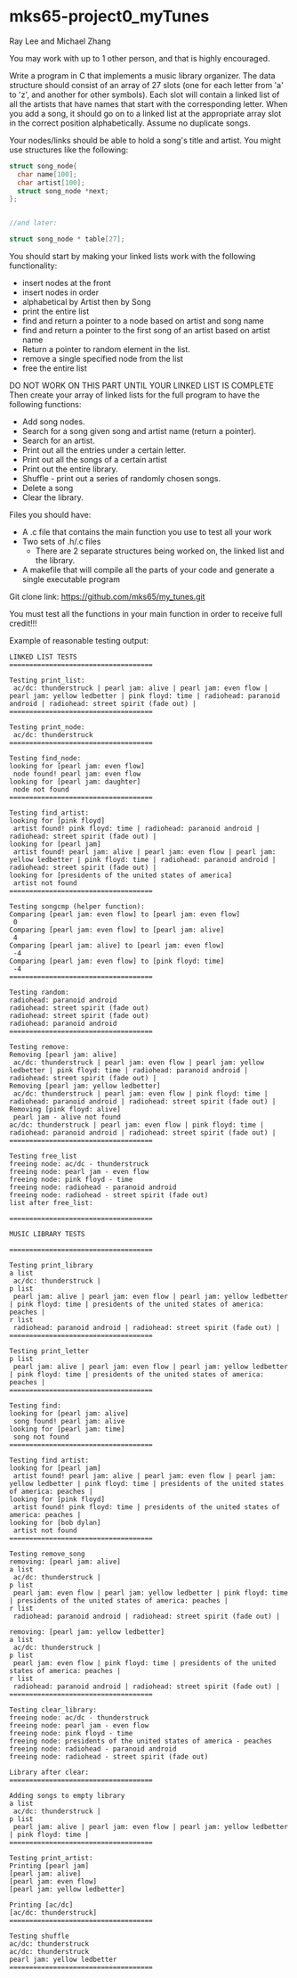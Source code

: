 # mks65-project0_myTunes
Ray Lee and Michael Zhang

You may work with up to 1 other person, and that is highly encouraged.

Write a program in C that implements a music library organizer. The data structure should consist of an array of 27 slots (one for each letter from 'a' to 'z', and another for other symbols). Each slot will contain a linked list of all the artists that have names that start with the corresponding letter. When you add a song, it should go on to a linked list at the appropriate array slot in the correct position alphabetically. Assume no duplicate songs.

Your nodes/links should be able to hold a song's title and artist. You might use structures like the following:
```c
struct song_node{ 
  char name[100];
  char artist[100];
  struct song_node *next;
};


//and later:

struct song_node * table[27];
```

You should start by making your linked lists work with the following functionality:
- insert nodes at the front
- insert nodes in order
- alphabetical by Artist then by Song
- print the entire list
- find and return a pointer to a node based on artist and song name
- find and return a pointer to the first song of an artist based on artist name
- Return a pointer to random element in the list.
- remove a single specified node from the list
- free the entire list

DO NOT WORK ON THIS PART UNTIL YOUR LINKED LIST IS COMPLETE
Then create your array of linked lists for the full program to have the following functions:
- Add song nodes.
- Search for a song given song and artist name (return a pointer).
- Search for an artist.
- Print out all the entries under a certain letter.
- Print out all the songs of a certain artist
- Print out the entire library.
- Shuffle - print out a series of randomly chosen songs.
- Delete a song
- Clear the library.

Files you should have:
- A .c file that contains the main function you use to test all your work
- Two sets of .h/.c files
  - There are 2 separate structures being worked on, the linked list and the library.
- A makefile that will compile all the parts of your code and generate a single executable program

Git clone link:
https://github.com/mks65/my_tunes.git

You must test all the functions in your main function in order to receive full credit!!!

Example of reasonable testing output:
```
LINKED LIST TESTS
====================================

Testing print_list:
 ac/dc: thunderstruck | pearl jam: alive | pearl jam: even flow | pearl jam: yellow ledbetter | pink floyd: time | radiohead: paranoid android | radiohead: street spirit (fade out) | 
====================================

Testing print_node:
 ac/dc: thunderstruck
====================================

Testing find_node:
looking for [pearl jam: even flow]
 node found! pearl jam: even flow
looking for [pearl jam: daughter]
 node not found
====================================

Testing find_artist:
looking for [pink floyd]
 artist found! pink floyd: time | radiohead: paranoid android | radiohead: street spirit (fade out) | 
looking for [pearl jam]
 artist found! pearl jam: alive | pearl jam: even flow | pearl jam: yellow ledbetter | pink floyd: time | radiohead: paranoid android | radiohead: street spirit (fade out) | 
looking for [presidents of the united states of america]
 artist not found
====================================

Testing songcmp (helper function):
Comparing [pearl jam: even flow] to [pearl jam: even flow]
 0
Comparing [pearl jam: even flow] to [pearl jam: alive]
 4
Comparing [pearl jam: alive] to [pearl jam: even flow]
 -4
Comparing [pearl jam: even flow] to [pink floyd: time]
 -4
====================================

Testing random:
radiohead: paranoid android
radiohead: street spirit (fade out)
radiohead: street spirit (fade out)
radiohead: paranoid android
====================================

Testing remove:
Removing [pearl jam: alive]
 ac/dc: thunderstruck | pearl jam: even flow | pearl jam: yellow ledbetter | pink floyd: time | radiohead: paranoid android | radiohead: street spirit (fade out) | 
Removing [pearl jam: yellow ledbetter]
 ac/dc: thunderstruck | pearl jam: even flow | pink floyd: time | radiohead: paranoid android | radiohead: street spirit (fade out) | 
Removing [pink floyd: alive]
 pearl jam - alive not found
ac/dc: thunderstruck | pearl jam: even flow | pink floyd: time | radiohead: paranoid android | radiohead: street spirit (fade out) | 
====================================

Testing free_list
freeing node: ac/dc - thunderstruck
freeing node: pearl jam - even flow
freeing node: pink floyd - time
freeing node: radiohead - paranoid android
freeing node: radiohead - street spirit (fade out)
list after free_list:

====================================

MUSIC LIBRARY TESTS

====================================

Testing print_library
a list
 ac/dc: thunderstruck | 
p list
 pearl jam: alive | pearl jam: even flow | pearl jam: yellow ledbetter | pink floyd: time | presidents of the united states of america: peaches | 
r list
 radiohead: paranoid android | radiohead: street spirit (fade out) | 
====================================

Testing print_letter
p list
 pearl jam: alive | pearl jam: even flow | pearl jam: yellow ledbetter | pink floyd: time | presidents of the united states of america: peaches | 
====================================

Testing find:
looking for [pearl jam: alive]
 song found! pearl jam: alive
looking for [pearl jam: time]
 song not found
====================================

Testing find artist:
looking for [pearl jam]
 artist found! pearl jam: alive | pearl jam: even flow | pearl jam: yellow ledbetter | pink floyd: time | presidents of the united states of america: peaches | 
looking for [pink floyd]
 artist found! pink floyd: time | presidents of the united states of america: peaches | 
looking for [bob dylan]
 artist not found
====================================

Testing remove_song
removing: [pearl jam: alive]
a list
 ac/dc: thunderstruck | 
p list
 pearl jam: even flow | pearl jam: yellow ledbetter | pink floyd: time | presidents of the united states of america: peaches | 
r list
 radiohead: paranoid android | radiohead: street spirit (fade out) | 

removing: [pearl jam: yellow ledbetter]
a list
 ac/dc: thunderstruck | 
p list
 pearl jam: even flow | pink floyd: time | presidents of the united states of america: peaches | 
r list
 radiohead: paranoid android | radiohead: street spirit (fade out) | 
====================================

Testing clear_library:
freeing node: ac/dc - thunderstruck
freeing node: pearl jam - even flow
freeing node: pink floyd - time
freeing node: presidents of the united states of america - peaches
freeing node: radiohead - paranoid android
freeing node: radiohead - street spirit (fade out)

Library after clear:
====================================

Adding songs to empty library
a list
 ac/dc: thunderstruck | 
p list
 pearl jam: alive | pearl jam: even flow | pearl jam: yellow ledbetter | pink floyd: time | 
====================================

Testing print_artist:
Printing [pearl jam]
[pearl jam: alive]
[pearl jam: even flow]
[pearl jam: yellow ledbetter]

Printing [ac/dc]
[ac/dc: thunderstruck]
====================================

Testing shuffle
ac/dc: thunderstruck
ac/dc: thunderstruck
pearl jam: yellow ledbetter
====================================
```
